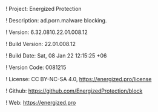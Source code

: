 ! Project: Energized Protection

! Description: ad.porn.malware blocking.

! Version: 6.32.0810.22.01.008.12

! Build Version: 22.01.008.12

! Build Date: Sat, 08 Jan 22 12:15:25 +06

! Version Code: 0081215

! License: CC BY-NC-SA 4.0, https://energized.pro/license

! Github: https://github.com/EnergizedProtection/block

! Web: https://energized.pro
